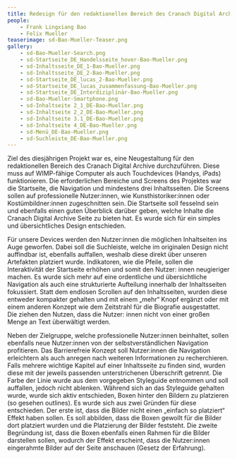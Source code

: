 ```yaml
---
title: Redesign für den redaktionellen Bereich des Cranach Digital Archive
people:
    - Frank Lingxiang Bao
    - Felix Mueller
teaserimage: sd-Bao-Mueller-Teaser.png
gallery:
    - sd-Bao-Mueller-Search.png
    - sd-Startseite_DE_Handelsseite_hover-Bao-Mueller.png
    - sd-Inhaltsseite_DE_1-Bao-Mueller.png
    - sd-Inhaltsseite_DE_2-Bao-Mueller.png
    - sd-Startseite_DE_lucas_2-Bao-Mueller.png
    - sd-Startseite_DE_lucas_zusammenfassung-Bao-Mueller.png
    - sd-Startseite_DE_Interdiziplinär-Bao-Mueller.png
    - sd-Bao-Mueller-Smartphone.png
    - sd-Inhaltseite 2_1_DE-Bao-Mueller.png
    - sd-Inhaltseite 2_2_DE-Bao-Mueller.png
    - sd-Inhaltseite 3.1_DE-Bao-Mueller.png
    - sd-Inhaltseite 4_DE-Bao-Mueller.png
    - sd-Menü_DE-Bao-Mueller.png
    - sd-Suchleiste_DE-Bao-Mueller.png
---
```


Ziel des diesjährigen Projekt war es, eine Neugestaltung für den redaktionellen Bereich des Cranach Digital Archive durchzuführen. Diese muss auf WIMP-fähige Computer als auch Touchdevices (Handys, iPads) funktionieren. 
Die erforderlichen Bereiche und Screens des Projektes war die Startseite, die Navigation und mindestens drei Inhaltsseiten. Die Screens sollen auf professionelle Nutzer:innen, wie Kunsthistoriker:innen oder Kostümbildner:innen zugeschnitten sein. 
Die Startseite soll fesselnd sein und ebenfalls einen guten Überblick darüber geben, welche Inhalte die Cranach Digital Archive Seite zu bieten hat. Es wurde sich für ein simples und übersichtliches Design entschieden.

Für unsere Devices werden den Nutzer:innen die möglichen Inhaltseiten ins Auge geworfen. Dabei soll die Suchleiste, welche im originalen Design nicht auffindbar ist, ebenfalls auffallen, weshalb diese direkt über unseren Artefakten platziert wurde. 
Indikatoren, wie die Pfeile, sollen die Interaktivität der Startseite erhöhen und somit den Nutzer: innen neugieriger machen. Es wurde sich mehr auf eine ordentliche und übersichtliche Navigation als auch eine strukturierte Aufteilung innerhalb der Inhaltsseiten fokussiert. 
Statt dem endlosen Scrollen auf den Inhaltsseiten, wurden diese entweder kompakter gehalten und mit einem „mehr“ Knopf ergänzt oder mit einem anderen Konzept wie dem Zeitstrahl für die Biografie ausgestattet. Die ziehen den Nutzen, dass die Nutzer: innen nicht von einer großen Menge an Text überwältigt werden.

Neben der Zielgruppe, welche professionelle Nutzer:innen beinhaltet, sollen ebenfalls neue Nutzer:innen von der selbstverständlichen Navigation profitieren. Das Barrierefreie Konzept soll Nutzer:innen die Navigation erleichtern als auch anregen nach weiteren Informationen zu recherchieren. Falls mehrere wichtige Kapitel auf einer Inhaltsseite zu finden sind, wurden diese mit der jeweils passenden unterstrichenen Überschrift getrennt. Die Farbe der Linie wurde aus dem vorgegeben Styleguide entnommen und soll auffallen, jedoch nicht ablenken. 
Während sich an das Styleguide gehalten wurde, wurde sich aktiv entschieden, Boxen hinter den Bildern zu platzieren (so gesehen outlines). Es wurde sich aus zwei Gründen für diese entschieden. Der erste ist, dass die Bilder nicht einen „einfach so platziert“ Effekt haben sollen. 
Es soll abbilden, dass die Boxen gewollt für die Bilder dort platziert wurden und die Platzierung der Bilder feststeht. Die zweite Begründung ist, dass die Boxen ebenfalls einen Rahmen für die Bilder darstellen sollen, wodurch der Effekt erscheint, dass die Nutzer:innen eingerahmte Bilder auf der Seite anschauen (Gesetz der Erfahrung).
